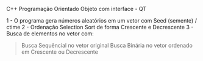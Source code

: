 C++ Programação Orientado Objeto com interface - QT

1 - O programa gera números aleatórios em um vetor com Seed (semente) / ctime
2 - Ordenação Selection Sort de forma Crescente e Decrescente
3 - Busca de elementos no vetor com:
> Busca Sequêncial no vetor original
> Busca Binária no vetor ordenado em Crescente ou Decrescente
